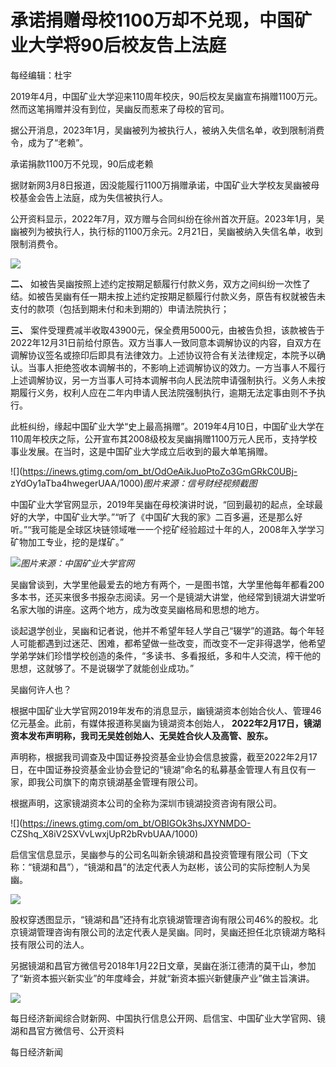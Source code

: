 # 承诺捐赠母校1100万却不兑现，中国矿业大学将90后校友告上法庭

每经编辑：杜宇

2019年4月，中国矿业大学迎来110周年校庆，90后校友吴幽宣布捐赠1100万元。然而这笔捐赠并没有到位，吴幽反而惹来了母校的官司。

据公开消息，2023年1月，吴幽被列为被执行人，被纳入失信名单，收到限制消费令，成为了“老赖”。

承诺捐款1100万不兑现，90后成老赖

据财新网3月8日报道，因没能履行1100万捐赠承诺，中国矿业大学校友吴幽被母校基金会告上法庭，成为失信被执行人。

公开资料显示，2022年7月，双方赠与合同纠纷在徐州首次开庭。2023年1月，吴幽被列为被执行人，执行标的1100万余元。2月21日，吴幽被纳入失信名单，收到限制消费令。

![](https://inews.gtimg.com/om_bt/OKg1LJ6zQpYRwURRv2t7IyNm93KHXr7a-9Mxow3azpC58AA/1000)

**二、**
如被告吴幽按照上述约定按期足额履行付款义务，双方之间纠纷一次性了结。如被告吴幽有任一期未按上述约定按期足额履行付款义务，原告有权就被告未支付的款项（包括到期未付和未到期的）申请法院执行；

**三、**
案件受理费减半收取43900元，保全费用5000元，由被告负担，该款被告于2022年12月31日前给付原告。双方当事人一致同意本调解协议的内容，自双方在调解协议签名或捺印后即具有法律效力。上述协议符合有关法律规定，本院予以确认。当事人拒绝签收本调解书的，不影响上述调解协议的效力。一方当事人不履行上述调解协议，另一方当事人可持本调解书向人民法院申请强制执行。义务人未按期履行义务，权利人应在二年内申请人民法院强制执行，逾期无法定事由则不予执行。

此桩纠纷，缘起中国矿业大学“史上最高捐赠”。2019年4月10日，中国矿业大学在110周年校庆之际，公开宣布其2008级校友吴幽捐赠1100万元人民币，支持学校事业发展。在当时，这是中国矿业大学成立后收到的最大单笔捐赠。

![](https://inews.gtimg.com/om_bt/OdOeAikJuoPtoZo3GmGRkC0UBj-
zYdOy1aTba4hwegerUAA/1000)_图片来源：信号财经视频截图_

中国矿业大学官网显示，2019年吴幽在母校演讲时说，“回到最初的起点，全球最好的大学，中国矿业大学。”“听了《中国矿大我的家》二百多遍，还是那么好听。”“我可能是全球区块链领域唯一一个挖矿经验超过十年的人，2008年入学学习矿物加工专业，挖的是煤矿。”

![](https://inews.gtimg.com/om_bt/O67yJrqufP8-Qsntmfq5Mi9YItTaNk_bh1dmKjDVPOyhIAA/1000)_图片来源：中国矿业大学官网_

吴幽曾谈到，大学里他最爱去的地方有两个，一是图书馆，大学里他每年都看200多本书，还买来很多书报杂志阅读。另一个是镜湖大讲堂，他经常到镜湖大讲堂听名家大咖的讲座。这两个地方，成为改变吴幽格局和思想的地方。

谈起退学创业，吴幽和记者说，他并不希望年轻人学自己“辍学”的道路。每个年轻人可能都遇到过迷茫、困难，都希望做一些改变，而改变不一定非得退学，他希望学弟学妹们珍惜学校创造的条件，“多读书、多看报纸，多和牛人交流，榨干他的思想，这就够了。不是说辍学了就能创业成功。”

吴幽何许人也？

根据中国矿业大学官网2019年发布的消息显示，幽镜湖资本创始合伙人、管理46亿元基金。此前，有媒体报道称吴幽为镜湖资本创始人，
**2022年2月17日，镜湖资本发布声明称，我司无吴姓创始人、无吴姓合伙人及高管、股东。**

声明称，根据我司调查及中国证券投资基金业协会信息披露，截至2022年2月17日，在中国证券投资基金业协会登记的“镜湖”命名的私募基金管理人有且仅有一家，即我公司旗下的南京镜湖基金管理有限公司。

根据声明，这家镜湖资本公司的全称为深圳市镜湖投资咨询有限公司。

![](https://inews.gtimg.com/om_bt/OBIGOk3hsJXYNMDO-
CZShq_X8iV2SXVvLwxjUpR2bRvbUAA/1000)

启信宝信息显示，吴幽参与的公司名叫新余镜湖和昌投资管理有限公司（下文称：“镜湖和昌”），“镜湖和昌”的法定代表人为赵彬，该公司的实际控制人为吴幽。

![](https://inews.gtimg.com/om_bt/OVCEJAOog1y3dWj9Rbb_cNVc1EMuqv1Lgi7FKYxQ9ThZcAA/1000)

股权穿透图显示，“镜湖和昌”还持有北京镜湖管理咨询有限公司46%的股权。北京镜湖管理咨询有限公司的法定代表人是吴幽。同时，吴幽还担任北京镜湖方略科技有限公司的法人。

另据镜湖和昌官方微信号2018年1月22日文章，吴幽在浙江德清的莫干山，参加了“新资本振兴新实业”的年度峰会，并就“新资本振兴新健康产业”做主旨演讲。

![](https://inews.gtimg.com/om_bt/OM_qjLNpROr47WeMKq80MsTuoSq3Bnb5_XpYEDSsZ__74AA/1000)

每日经济新闻综合财新网、中国执行信息公开网、启信宝、中国矿业大学官网、镜湖和昌官方微信号、公开资料

每日经济新闻

